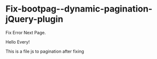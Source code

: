 # Fix-bootpag--dynamic-pagination-jQuery-plugin
Fix Error Next Page.

Hello Every!

This is a file js to pagination after fixing
